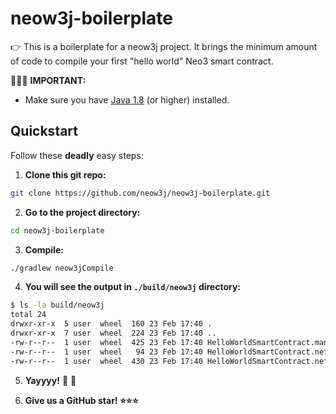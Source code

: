 # neow3j-boilerplate

:point_right: This is a boilerplate for a neow3j project. It brings the minimum amount of code to compile your first "hello world" Neo3 smart contract. 

:rotating_light::rotating_light::rotating_light: **IMPORTANT:**

* Make sure you have [Java 1.8](https://adoptopenjdk.net/installation.html) (or higher) installed.

## Quickstart

Follow these **deadly** easy steps:

1. **Clone this git repo:**

```bash
git clone https://github.com/neow3j/neow3j-boilerplate.git
```

2. **Go to the project directory:**

```bash
cd neow3j-boilerplate
```

3. **Compile:**

```bash
./gradlew neow3jCompile
```

4. **You will see the output in `./build/neow3j` directory:**

```bash
$ ls -la build/neow3j 
total 24
drwxr-xr-x  5 user  wheel  160 23 Feb 17:40 .
drwxr-xr-x  7 user  wheel  224 23 Feb 17:40 ..
-rw-r--r--  1 user  wheel  425 23 Feb 17:40 HelloWorldSmartContract.manifest.json
-rw-r--r--  1 user  wheel   94 23 Feb 17:40 HelloWorldSmartContract.nef
-rw-r--r--  1 user  wheel  430 23 Feb 17:40 HelloWorldSmartContract.nefdbgnfo
```

5. **Yayyyy!** :rocket: :tada:

6. **Give us a GitHub star! :star::star::star:**
